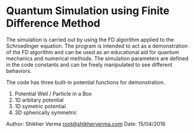 # Quantum Simulation using Finite Difference Method

The simulation is carried out by using the FD algorithm applied
to the Schroedinger equation.  The program is intended to act as
a demonstration of the FD algorithm and can be used as an educational
aid for quantum mechanics and numerical methods.  The simulation
parameters are defined in the code constants and can be freely
manipulated to see different behaviors.

The code has three built-in potential functions for demonstration.

1. Potential Well / Particle in a Box  
2. 1D arbitary potential  
3. 1D symetric potential  
4. 3D spherically symmetric  

Author:  Shikher Verma <root@shikherverma.com>
Date:  15/04/2016